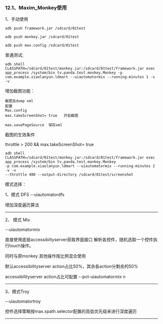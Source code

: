 ### 12.1、Maxim_Monkey使用

1、手动使用

```
adb push framework.jar /sdcard/01test

adb push monkey.jar /sdcard/01test

adb push max.config /sdcard/01test
```



普通测试;

```
adb shell CLASSPATH=/sdcard/01test/monkey.jar:/sdcard/01test/framework.jar exec app_process /system/bin tv.panda.test.monkey.Monkey -p
com.example.xiaolanyun.ldmart --uiautomatormix --running-minutes 1 -v -v
```

增加截图功能：

```
截图及dump xml
配置
Max.config 
max.takeScreenShot= true   开启截图

max.savePageSource  保存xml 
```

截图的生效条件 

throttle > 200  &&  max.takeScreenShot= true

```
adb shell CLASSPATH=/sdcard/01test/monkey.jar:/sdcard/01test/framework.jar exec app_process /system/bin tv.panda.test.monkey.Monkey
-p com.example.xiaolanyun.ldmart --uiautomatormix --running-minutes 2 -v -v
--throttle 400 --output-directory /sdcard/01test/screenshot
```



模式选择：

1、模式 DFS
   --uiautomatordfs

  增加深度遍历算法

***

2、 模式 Mix 

--uiautomatormix

直接使用底层accessibiltyserver获取界面接口 解析各控件，随机选取一个控件执行touch操作。

  同时与原monkey 其他操作按比例混合使用

  默认accessibilityserver action占比50%，其余各action分剩余的50%

  accessibilityserver action占比可配置 --pct-uiautomatormix n

***

3、模式Troy

  --uiautomatortroy

  控件选择策略按max.xpath.selector配置的高低优先级来进行深度遍历



***

